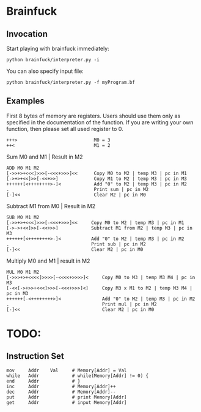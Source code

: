 Brainfuck
=========

Invocation
----------

Start playing with brainfuck immediately:

    python brainfuck/interpreter.py -i

You can also specify input file:

    python brainfuck/interpreter.py -f myProgram.bf
    
Examples
--------

First 8 bytes of memory are registers. Users should use them only as specified
in the documentation of the function. If you are writing your own function, 
then please set all used register to 0.

    +++>                            M0 = 3
    ++<                             M1 = 2

Sum M0 and M1 | Result in M2

    ADD M0 M1 M2
    [->>+>+<<<]>>>[-<<<+>>>]<<      Copy M0 to M2 | temp M3 | pc in M1
    [->+>+<<]>>[-<<+>>]             Copy M1 to M2 | temp M3 | pc in M3
    ++++++[<++++++++>-]<            Add "0" to M2 | temp M3 | pc in M2
    .                               Print sum | pc in M2
    [-]<<                           Clear M2 | pc in M0

Subtract M1 from M0 | Result in M2

    SUB M0 M1 M2
    [->>+>+<<<]>>>[-<<<+>>>]<<     Copy M0 to M2 | temp M3 | pc in M1
    [->->+<<]>>[-<<+>>]            Subtract M1 from M2 | temp M3 | pc in M3
    ++++++[<++++++++>-]<           Add "0" to M2 | temp M3 | pc in M2
    .                              Print sub | pc in M2
    [-]<<                          Clear M2 | pc in M0

Multiply M0 and M1 | result in M2

    MUL M0 M1 M2
    [->>>+>+<<<<]>>>>[-<<<<+>>>>]<     Copy M0 to M3 | temp M3 M4 | pc in M3
    [-<<[->+>>+<<<]>>>[-<<<+>>>]<]     Copy M3 x M1 to M2 | temp M3 M4 | pc in M3
    ++++++[-<++++++++>]<               Add "0" to M2 | temp M3 | pc in M2
    .                                  Print mul | pc in M2
    [-]<<                              Clear M2 | pc in M0


TODO:
=====

Instruction Set
---------------

    mov     Addr    Val     # Memory[Addr] = Val
    while   Addr            # while(Memory[Addr] != 0) {
    end     Addr            # } 
    inc     Addr            # Memory[Addr]++
    dec     Addr            # Memory[Addr]--
    put     Addr            # print Memory[Addr]
    get     Addr            # input Memory[Addr]

